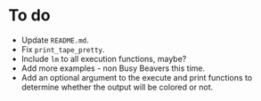 # To do


- Update `README.md`.
- Fix `print_tape_pretty`.
- Include `lm` to all execution functions, maybe?
- Add more examples - non Busy Beavers this time.
- Add an optional argument to the execute and print functions to determine
  whether the output will be colored or not.

